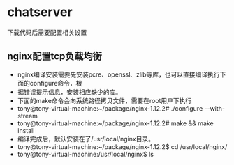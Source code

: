 # chatserver
下载代码后需要配置相关设置
## nginx配置tcp负载均衡
* nginx编译安装需要先安装pcre、openssl、zlib等库，也可以直接编译执行下面的configure命令，根
* 据错误提示信息，安装相应缺少的库。
* 下面的make命令会向系统路径拷贝文件，需要在root用户下执行 
* tony@tony-virtual-machine:~/package/nginx-1.12.2# ./configure --with-stream 
* tony@tony-virtual-machine:~/package/nginx-1.12.2# make && make install
* 编译完成后，默认安装在了/usr/local/nginx目录。
* tony@tony-virtual-machine:~/package/nginx-1.12.2$ cd /usr/local/nginx/ 
* tony@tony-virtual-machine:/usr/local/nginx$ ls 
